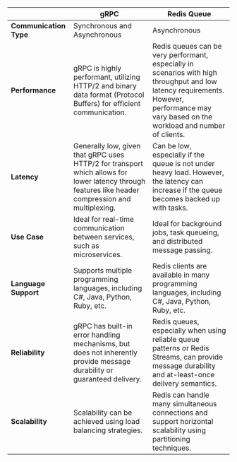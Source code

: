 

|              | gRPC  | Redis Queue |
|--------------|-------|-------------|
| **Communication Type** | Synchronous and Asynchronous | Asynchronous |
| **Performance** | gRPC is highly performant, utilizing HTTP/2 and binary data format (Protocol Buffers) for efficient communication. | Redis queues can be very performant, especially in scenarios with high throughput and low latency requirements. However, performance may vary based on the workload and number of clients. |
| **Latency** | Generally low, given that gRPC uses HTTP/2 for transport which allows for lower latency through features like header compression and multiplexing. | Can be low, especially if the queue is not under heavy load. However, the latency can increase if the queue becomes backed up with tasks. |
| **Use Case** | Ideal for real-time communication between services, such as microservices. | Ideal for background jobs, task queueing, and distributed message passing. |
| **Language Support** | Supports multiple programming languages, including C#, Java, Python, Ruby, etc. | Redis clients are available in many programming languages, including C#, Java, Python, Ruby, etc. |
| **Reliability** | gRPC has built-in error handling mechanisms, but does not inherently provide message durability or guaranteed delivery. | Redis queues, especially when using reliable queue patterns or Redis Streams, can provide message durability and at-least-once delivery semantics. |
| **Scalability** | Scalability can be achieved using load balancing strategies. | Redis can handle many simultaneous connections and support horizontal scalability using partitioning techniques. |

